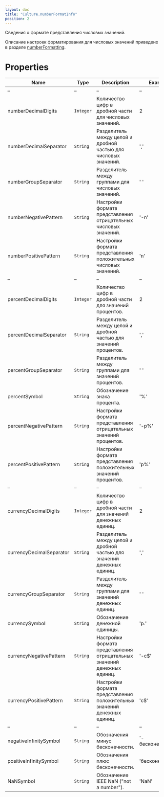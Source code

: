```yaml
---
layout: doc
title: "Culture.numberFormatInfo"
position: 2
---
```


Сведения о формате представления числовых значений.

Описание настроек форматирования для числовых значений приведено в разделе [numberFormatting](../Culture.numberFormatting/).

# Properties

|Name|Type|Description|Example|
|----|----|-----------|-------|
|–|–|–|–|
|numberDecimalDigits|`Integer`|Количество цифр в дробной части для числовых значений.|2|
|numberDecimalSeparator|`String`|Разделитель между целой и дробной частью для числовых значений.|','|
|numberGroupSeparator|`String`|Разделитель между группами для числовых значений.|' '|
|numberNegativePattern|`String`|Настройки формата представления отрицательных числовых значений.| '-n'|
|numberPositivePattern|`String`|Настройки формата представления положительных числовых значений.| 'n'|
|–|–|–|–|
|percentDecimalDigits|`Integer`|Количество цифр в дробной части для значений процентов.|2|
|percentDecimalSeparator|`String`|Разделитель между целой и дробной частью для значений процентов.|','|
|percentGroupSeparator|`String`|Разделитель между группами для значений процентов.|' '|
|percentSymbol|`String`|Обозначение знака процента.| '%'|
|percentNegativePattern|`String`|Настройки формата представления отрицательных значений процентов.|'-p%'|
|percentPositivePattern|`String`|Настройки формата представления положительных значений процентов.|'p%'|
|–|–|–|–|
|currencyDecimalDigits|`Integer`|Количество цифр в дробной части для значений денежных единиц.|2|
|currencyDecimalSeparator|`String`|Разделитель между целой и дробной частью для значений денежных единиц.|','|
|currencyGroupSeparator|`String`|Разделитель между группами для значений денежных единиц.| ' '|
|currencySymbol|`String`|Обозначение денежной единицы.| 'р.'|
|currencyNegativePattern|`String`|Настройки формата представления отрицательных значений денежных единиц.|'-c$'|
|currencyPositivePattern|`String`|Настройки формата представления положительных значений денежных единиц.|'c$'|
|–|–|–|–|
|negativeInfinitySymbol|`String`|Обозначения минус бесконечности.|'-бесконечность'|
|positiveInfinitySymbol|`String`|Обозначения плюс бесконечности.|'бесконечность'|
|NaNSymbol|`String`|Обозначение IEEE NaN ("not a number").|'NaN'|

